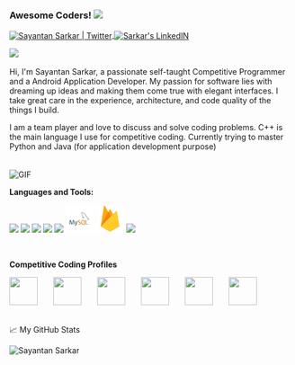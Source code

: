 ### Awesome Coders! <img src="https://media.giphy.com/media/hvRJCLFzcasrR4ia7z/giphy.gif" width="25px">
<a href="https://twitter.com/JUST_RANDOM40">
  <img align="center" alt="Sayantan Sarkar | Twitter" width="22px" src="https://raw.githubusercontent.com/peterthehan/peterthehan/master/assets/twitter.svg" />
</a>
<a href="https://www.linkedin.com/in/sayantan-sarkar-74650a18b/">
  <img align="center" alt="Sarkar's LinkedIN" width="22px" src="https://raw.githubusercontent.com/peterthehan/peterthehan/master/assets/linkedin.svg" />
</a>



![](https://visitor-badge.glitch.me/badge?page_id=sayskar500.abhisheknaiidu)
<br />

Hi, I'm Sayantan Sarkar, a passionate self-taught Competitive Programmer and a Android Application Developer. My passion for software lies with dreaming up ideas and making them come true with elegant interfaces. I take great care in the experience, architecture, and code quality of the things I build.

I am a team player and love to discuss and solve coding problems. C++ is the main language I use for competitive coding. Currently trying to master Python and Java (for application development purpose)

<br />

  <img align="center" alt="GIF" src="https://github.com/abhisheknaiidu/abhisheknaiidu/blob/master/code.gif?raw=true" width="500" height="320" />

<br />

**Languages and Tools:**  

<code><img height="50" src="https://raw.githubusercontent.com/jmnote/z-icons/master/svg/go.svg"></code>
<code><img height="50" src="https://raw.githubusercontent.com/jmnote/z-icons/master/svg/java.svg"></code>
<code><img height="50" src="https://raw.githubusercontent.com/jmnote/z-icons/master/svg/c.svg"></code>
<code><img height="50" src="https://raw.githubusercontent.com/jmnote/z-icons/master/svg/cpp.svg"></code>
<code><img height="50" src="https://raw.githubusercontent.com/jmnote/z-icons/master/svg/python.svg"></code>
<code><img height="50" src="https://raw.githubusercontent.com/github/explore/80688e429a7d4ef2fca1e82350fe8e3517d3494d/topics/mysql/mysql.png"></code>
<code><img height="50" src="https://raw.githubusercontent.com/github/explore/80688e429a7d4ef2fca1e82350fe8e3517d3494d/topics/firebase/firebase.png"></code>
<code><img height="50" src="https://raw.githubusercontent.com/jmnote/z-icons/master/svg/git.svg"></code>

<br />

**Competitive Coding Profiles**

<div dir="ltr" style="text-align: left;" trbidi="on">
<div class="separator" style="clear: both; text-align: left;">
<a href="https://www.codechef.com/users/god_slayer30" imageanchor="1" style="margin-right: 1em;"><img border="0" data-original-height="50" data-original-width="50" height="50" src="https://1.bp.blogspot.com/-xqqxr0Yeesc/XtEM5L986FI/AAAAAAAAb24/v4Nc0w1wUaA4U8BFIhAk0qYiG1MBArN8wCPcBGAYYCw/s200/codechef.png" width="50" /></a><a href="https://www.hackerrank.com/sayskar500?hr_r=1" imageanchor="1" style="margin-left: 1em; margin-right: 1em;"><img border="0" data-original-height="50" data-original-width="50" height="50" src="https://1.bp.blogspot.com/-lspFKSc7Gm0/XtEM5_CA9xI/AAAAAAAAb2s/cdReqJCGiYQuNcWdNmFycrj1LvVqbYVZACPcBGAYYCw/s200/hackerrank.png" width="50" /></a><a href="https://codeforces.com/profile/Sayskar500" imageanchor="1" style="margin-left: 1em; margin-right: 1em;"><img border="0" data-original-height="50" data-original-width="50" height="50" src="https://1.bp.blogspot.com/-p2vzLMCtTMc/XtEM5JJeXyI/AAAAAAAAb20/CRZPy-eFjEIQBzy6zBzUX7SgjEtV9DBaACPcBGAYYCw/s200/codeforces1.png" width="50" /></a><a href="https://www.spoj.com/myaccount/" imageanchor="1" style="margin-left: 1em; margin-right: 1em;"><img border="0" data-original-height="50" data-original-width="50" height="50" src="https://1.bp.blogspot.com/-i-isVSmiyu8/XtEM6somRhI/AAAAAAAAb28/i9FZPxwjZZY3Jar0Ex2wVe481dcdV7R9QCPcBGAYYCw/s200/spoj.png" width="50" /></a><a href="https://www.hackerearth.com/@sayskar500" imageanchor="1" style="margin-left: 1em; margin-right: 1em;"><img border="0" data-original-height="50" data-original-width="50" height="50" src="https://1.bp.blogspot.com/-f190GUkMuTc/XtEM5n6hN7I/AAAAAAAAb2w/lXKp-FtBWfIQ4_YSbzuPZAS_W3gZPRVkwCPcBGAYYCw/s200/hackerearth.png" width="50" /></a><a href="https://www.interviewbit.com/profile/just_-random" imageanchor="1" style="margin-left: 1em; margin-right: 1em;"><img border="0" data-original-height="50" data-original-width="50" height="50" src="https://1.bp.blogspot.com/-jSoQ2D74C5o/XtEM5-f4ChI/AAAAAAAAb20/3DcswFNcVLYEKM1PoCZjzHSrYaODRNlkACPcBGAYYCw/s200/interview.jpeg" width="50" /></a></div>
</div>

<br />

📈 My GitHub Stats

<p align="left"> <img src="https://github-readme-stats.vercel.app/api?username=sayskar500&show_icons=true&theme=radical" alt="Sayantan Sarkar" />



